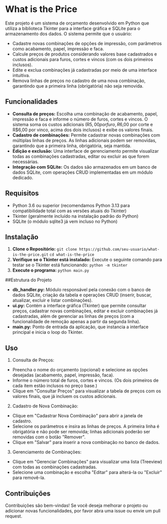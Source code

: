 # What is the Price

Este projeto é um sistema de orçamento desenvolvido em Python que utiliza a biblioteca Tkinter para a interface gráfica e SQLite para o armazenamento dos dados. O sistema permite que o usuário:

- Cadastre novas combinações de opções de impressão, com parâmetros como acabamento, papel, impressão e faca.
- Calcule preços de produtos considerando valores base cadastrados e custos adicionais para furos, cortes e vincos (com os dois primeiros inclusos).
- Edite e exclua combinações já cadastradas por meio de uma interface intuitiva.
- Remova linhas de preços no cadastro de uma nova combinação, garantindo que a primeira linha (obrigatória) não seja removida.

## Funcionalidades

- **Consulta de preços:** Escolha uma combinação de acabamento, papel, impressão e faca e informe o número de furos, cortes e vincos. O sistema soma os custos adicionais (R$5,00 por furo, R$6,00 por corte e R$6,00 por vinco, acima dos dois inclusos) e exibe os valores finais.
- **Cadastro de combinações:** Permite cadastrar novas combinações com múltiplas linhas de preços. As linhas adicionais podem ser removidas, garantindo que a primeira linha, obrigatória, seja mantida.
- **Edição e exclusão:** Uma interface de gerenciamento permite visualizar todas as combinações cadastradas, editar ou excluir as que forem necessárias.
- **Integração com SQLite:** Os dados são armazenados em um banco de dados SQLite, com operações CRUD implementadas em um módulo dedicado.

## Requisitos

- Python 3.6 ou superior (recomendamos Python 3.13 para compatibilidade total com as versões atuais do Tkinter)
- Tkinter (geralmente incluído na instalação padrão do Python)
- SQLite (o módulo sqlite3 já vem incluso no Python)

## Instalação

1. **Clone o Repositório:**
`git clone https://github.com/seu-usuario/what-is-the-price.git`
`cd what-is-the-price`
2. **Verifique se o Tkinter está instalado:**
Execute o seguinte comando para testar se o Tkinter está funcionando:
`python -m tkinter`
3. **Execute o programa:**
`python main.py`

##Estrutura do Projeto

- **db_handler.py:** Módulo responsável pela conexão com o banco de dados SQLite, criação da tabela e operações CRUD (inserir, buscar, atualizar, excluir e listar combinações).
- **ui.py:** Contém a interface gráfica (Tkinter) que permite consultar preços, cadastrar novas combinações, editar e excluir combinações já cadastradas, além de gerenciar as linhas de preços (com a funcionalidade de remoção apenas a partir da segunda linha).
- **main.py:** Ponto de entrada da aplicação, que instancia a interface principal e inicia o loop do Tkinter.

## Uso

1. Consulta de Preços:

- Preencha o nome do orçamento (opcional) e selecione as opções desejadas (acabamento, papel, impressão, faca).
- Informe o número total de furos, cortes e vincos. (Os dois primeiros de cada item estão inclusos no preço base.)
- Clique em "Consultar Preços" para visualizar a tabela de preços com os valores finais, que já incluem os custos adicionais.

2. Cadastro de Nova Combinação:

- Clique em "Cadastrar Nova Combinação" para abrir a janela de cadastro.
- Selecione os parâmetros e insira as linhas de preços. A primeira linha é obrigatória e não pode ser removida; linhas adicionais poderão ser removidas com o botão "Remover".
- Clique em "Salvar" para inserir a nova combinação no banco de dados.

3. Gerenciamento de Combinações:

- Clique em "Gerenciar Combinações" para visualizar uma lista (Treeview) com todas as combinações cadastradas.
- Selecione uma combinação e escolha "Editar" para alterá-la ou "Excluir" para removê-la.

## Contribuições

Contribuições são bem-vindas! Se você deseja melhorar o projeto ou adicionar novas funcionalidades, por favor abra uma issue ou envie um pull request.
